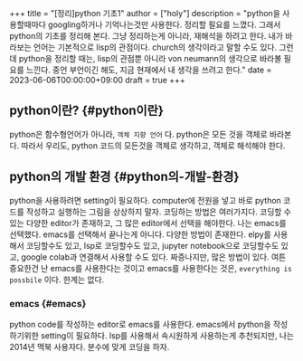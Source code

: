 +++
title = "[정리]python 기초1"
author = ["holy"]
description = "python을 사용할때마다 googling하거나 기억나는것만 사용한다. 정리할 필요를 느꼈다. 그래서 python의 기초를 정리해 본다. 그냥 정리하는게 아니라, 재해석을 하려고 한다. 내가 바라보는 언어는 기본적으로 lisp의 관점이다. church의 생각이라고 말할 수도 있다. 그런데 python을 정리할 때는, lisp의 관점뿐 아니라 von neumann의 생각으로 바라볼 필요를 느낀다. 중언 부언이긴 해도, 지금 현재에서 내 생각을 쓰려고 한다."
date = 2023-06-06T00:00:00+09:00
draft = true
+++

## python이란? {#python이란}

python은 함수형언어가 아니라, `객체 지향 언어` 다. python은 모든 것을
객체로 바라본다. 따라서 우리도, python 코드의 모든것을 객체로
생각하고, 객체로 해석해야 한다.


## python의 개발 환경 {#python의-개발-환경}

python을 사용하려면 setting이 필요하다. computer에 전원을 넣고 바로
python 코드를 작성하고 실행하는 그림을 상상하지 말자. 코딩하는 방법은
여러가지다. 코딩할 수 있는 다양한 editor가 존재하고, 그 많은
editor에서 선택을 해야한다. 나는 emacs를 선택했다. emacs를 선택해서
끝나는게 아니다. 다양한 방법이 존재한다. elpy를 사용해서 코딩할수도
있고, lsp로 코딩할수도 있고, jupyter notebook으로 코딩할수도 있고,
google colab과 연결해서 사용할 수도 있다. 짜증나지만, 많은 방법이
있다. 여튼 중요한건 난 emacs를 사용한다는 것이고 emacs를
사용한다는 것은, `everything is possbile` 이다. 한계는 없다.


### emacs {#emacs}

python code를 작성하는 editor로 emacs를 사용한다. emacs에서 python을
작성하기위한 setting이 필요하다. lsp를 사용해서 속시원하게 사용하는게
추천되지만, 나는 2014년 맥북 사용자다. 분수에 맞게 코딩을 하자.

